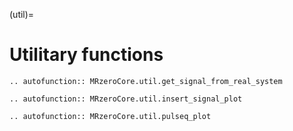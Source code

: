 (util)=

# Utilitary functions

```{eval-rst}
.. autofunction:: MRzeroCore.util.get_signal_from_real_system
```

```{eval-rst}
.. autofunction:: MRzeroCore.util.insert_signal_plot
```

```{eval-rst}
.. autofunction:: MRzeroCore.util.pulseq_plot
```
